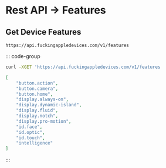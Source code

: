 # Rest API → Features

## Get Device Features <Badge type="info" text="v1" />

`https://api.fuckingappledevices.com/v1/features`

::: code-group
```sh [Request]
curl -XGET 'https://api.fuckingappledevices.com/v1/features
```
```json [Response]
[
    "button.action",
    "button.camera",
    "button.home",
    "display.always-on",
    "display.dynamic-island",
    "display.fluid",
    "display.notch",
    "display.pro-motion",
    "id.face",
    "id.optic",
    "id.touch",
    "intelligence"
]
```
:::
